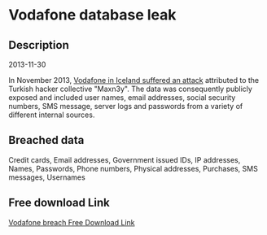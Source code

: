 # Vodafone database leak

## Description

2013-11-30

In November 2013, <a href="http://thehackernews.com/2013/11/vodafone-iceland-hacked-and-exposed.html" target="_blank" rel="noopener">Vodafone in Iceland suffered an attack</a> attributed to the Turkish hacker collective &quot;Maxn3y&quot;. The data was consequently publicly exposed and included user names, email addresses, social security numbers, SMS message, server logs and passwords from a variety of different internal sources.

## Breached data

Credit cards, Email addresses, Government issued IDs, IP addresses, Names, Passwords, Phone numbers, Physical addresses, Purchases, SMS messages, Usernames

## Free download Link

[Vodafone breach Free Download Link](https://tinyurl.com/2b2k277t)